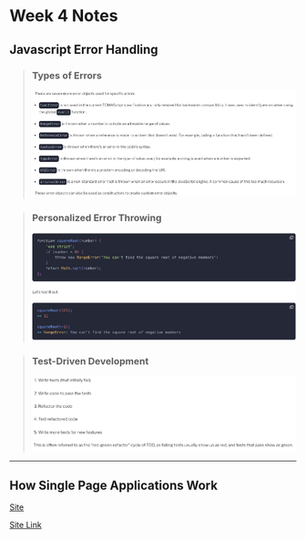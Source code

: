 # Week 4 Notes

## Javascript Error Handling

>### Types of Errors
>![Types of Errors](/Week%204/images/Screen%20Shot%202022-05-14%20at%203.45.47%20PM.png)

>### Personalized Error Throwing
>![Custom Error Throwing](/Week%204/images/Screen%20Shot%202022-05-14%20at%203.49.52%20PM.png)

>### Test-Driven Development
>![Test-Driven Development](/Week%204/images/Screen%20Shot%202022-05-14%20at%204.03.47%20PM.png)

---

## How Single Page Applications Work

[Site](https://blog.pshrmn.com/how-single-page-applications-work/)

<a href="https://blog.pshrmn.com/how-single-page-applications-work/" target="_blank">Site Link</a>